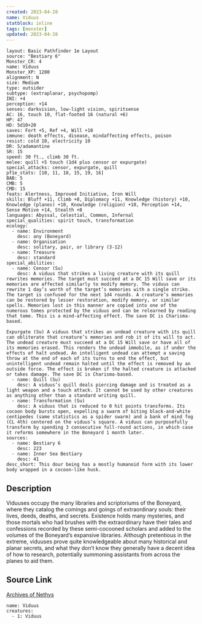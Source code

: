 ```yaml
---
created: 2023-04-28
name: Viduus
statblock: inline
tags: [monster]
updated: 2023-04-28
---
```

```statblock
layout: Basic Pathfinder 1e Layout
source: "Bestiary 6"
Monster_CR: 4
name: Viduus
Monster_XP: 1200
alignment: N
size: Medium
type: outsider
subtype: (extraplanar, psychopomp)
INI: +4
perception: +14
senses: darkvision, low-light vision, spiritsense
AC: 16, touch 10, flat-footed 16 (natural +6)
HP: 47
HD: 5d10+20
saves: Fort +5, Ref +4, Will +10
immune: death effects, disease, mindaffecting effects, poison
resist: cold 10, electricity 10
DR: 5/adamantine
SR: 15
speed: 30 ft., climb 30 ft.
melee: quill +5 touch (1d4 plus censor or expurgate)
special_attacks: censor, expurgate, quill
pf1e_stats: [10, 11, 18, 15, 19, 16]
BAB: 5
CMB: 5
CMD: 15
feats: Alertness, Improved Initiative, Iron Will
skills: Bluff +11, Climb +8, Diplomacy +11, Knowledge (history) +10, Knowledge (planes) +10, Knowledge (religion) +10, Perception +14, Sense Motive +14, Stealth +8
languages: Abyssal, Celestial, Common, Infernal
special_qualities: spirit touch, transformation
ecology:
  - name: Environment
    desc: any (Boneyard)
  - name: Organisation
    desc: solitary, pair, or library (3-12)
  - name: Treasure
    desc: standard
special_abilities:
  - name: Censor (Su)
    desc: A viduus that strikes a living creature with its quill rewrites memories. The target must succeed at a DC 15 Will save or its memories are affected similarly to modify memory. The viduus can rewrite 1 day’s worth of the target’s memories with a single strike. The target is confused for the next 1d4 rounds. A creature’s memories can be restored by lesser restoration, modify memory, or similar spells. Memories lost in this manner are copied into one of the numerous tomes protected by the viduus and can be relearned by reading that tome. This is a mind-affecting effect. The save DC is Charisma-based. 

Expurgate (Su) A viduus that strikes an undead creature with its quill can obliterate that creature’s memories and rob it of its will to act. The undead creature must succeed at a DC 15 Will save or have all of its memories erased. This renders the undead immobile, as if under the effects of halt undead. An intelligent undead can attempt a saving throw at the end of each of its turns to end the effect, but unintelligent undead remain halted until the effect is removed by an outside force. The effect is broken if the halted creature is attacked or takes damage. The save DC is Charisma-based.
  - name: Quill (Su)
    desc: A viduus’s quill deals piercing damage and is treated as a light weapon and a touch attack. It cannot be used by other creatures as anything other than a standard writing quill.
  - name: Transformation (Su)
    desc: A viduus that is reduced to 0 hit points transforms. Its cocoon body bursts open, expelling a swarm of biting black-and-white centipedes (same statistics as a spider swarm) and a bank of mind fog (CL 4th) centered on the viduus’s square. A viduus can purposefully transform by spending 3 consecutive full-round actions, in which case it reforms somewhere in the Boneyard 1 month later.
sources:
  - name: Bestiary 6
    desc: 223
  - name: Inner Sea Bestiary
    desc: 41
desc_short: This dour being has a mostly humanoid form with its lower body wrapped in a cocoon-like husk.
```
## Description
Viduuses occupy the many libraries and scriptoriums of the Boneyard, where they catalog the comings and goings of extraordinary souls: their lives, deeds, deaths, and secrets. Existence holds many mysteries, and those mortals who had brushes with the extraordinary have their tales and confessions recorded by these semi-cocooned scholars and added to the volumes of the Boneyard’s expansive libraries. Although pretentious in the extreme, viduuses prove quite knowledgeable about many historical and planar secrets, and what they don’t know they generally have a decent idea of how to research, potentially summoning assistants from across the planes to aid them.
## Source Link
[Archives of Nethys](https://aonprd.com/MonsterDisplay.aspx?ItemName=Viduus)
```encounter-table
name: Viduus
creatures:
  - 1: Viduus
```

